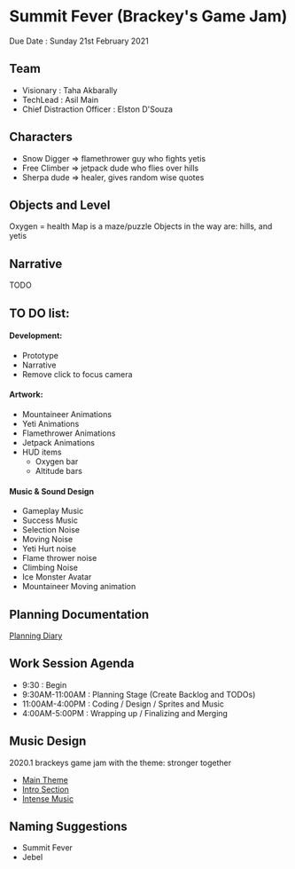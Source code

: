 # Summit Fever (Brackey's Game Jam)

Due Date : Sunday 21st February 2021 

## Team 

- Visionary : Taha Akbarally 
- TechLead : Asil Main
- Chief Distraction Officer : Elston D'Souza 


## Characters 

* Snow Digger => flamethrower guy who fights yetis
* Free Climber => jetpack dude who flies over hills
* Sherpa dude => healer, gives random wise quotes

## Objects and Level

Oxygen = health
Map is a maze/puzzle
Objects in the way are: hills, and yetis



## Narrative 
TODO 


## TO DO list:

#### Development:
  - Prototype
  - Narrative 
  - Remove click to focus camera

#### Artwork:
  - Mountaineer Animations
  - Yeti Animations
  - Flamethrower Animations
  - Jetpack Animations
  - HUD items
    - Oxygen bar
    - Altitude bars

#### Music & Sound Design 
  - Gameplay Music 
  - Success Music 
  - Selection Noise
  - Moving Noise
  - Yeti Hurt noise
  - Flame thrower noise
  - Climbing Noise
  - Ice Monster Avatar
  - Mountaineer Moving animation


## Planning Documentation 

[Planning Diary](https://docs.google.com/document/d/1Rul964JcD5PXOVg_tMJk7egVrXoUBqF_Sp8ApOv-ELU/edit?usp=sharing)

## Work Session Agenda 

- 9:30 : Begin 
- 9:30AM-11:00AM : Planning Stage (Create Backlog and TODOs) 
- 11:00AM-4:00PM : Coding / Design / Sprites and Music  
- 4:00AM-5:00PM : Wrapping up / Finalizing and Merging 

## Music Design 
  
 2020.1 brackeys game jam with the theme: stronger together

- [Main Theme](https://open.spotify.com/track/2gsXmYX7AVEPZHiClEsaQw?si=uVdkl8T7RR6vaPo5QehW6A)
- [Intro Section](https://open.spotify.com/track/2Vy3oYEpGJfy5WppbAPHgH?si=Zl__f0X7RYyd-zvrsPZFJg)
- [Intense Music](https://www.youtube.com/watch?v=5At9WgxCJJg)




## Naming Suggestions 
 - Summit Fever
 - Jebel

